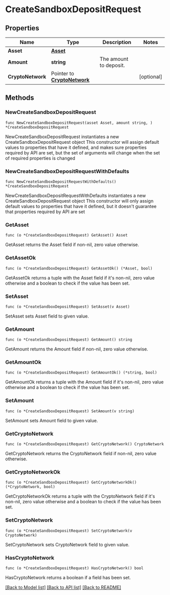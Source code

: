 # CreateSandboxDepositRequest

## Properties

Name | Type | Description | Notes
------------ | ------------- | ------------- | -------------
**Asset** | [**Asset**](Asset.md) |  | 
**Amount** | **string** | The amount to deposit. | 
**CryptoNetwork** | Pointer to [**CryptoNetwork**](CryptoNetwork.md) |  | [optional] 

## Methods

### NewCreateSandboxDepositRequest

`func NewCreateSandboxDepositRequest(asset Asset, amount string, ) *CreateSandboxDepositRequest`

NewCreateSandboxDepositRequest instantiates a new CreateSandboxDepositRequest object
This constructor will assign default values to properties that have it defined,
and makes sure properties required by API are set, but the set of arguments
will change when the set of required properties is changed

### NewCreateSandboxDepositRequestWithDefaults

`func NewCreateSandboxDepositRequestWithDefaults() *CreateSandboxDepositRequest`

NewCreateSandboxDepositRequestWithDefaults instantiates a new CreateSandboxDepositRequest object
This constructor will only assign default values to properties that have it defined,
but it doesn't guarantee that properties required by API are set

### GetAsset

`func (o *CreateSandboxDepositRequest) GetAsset() Asset`

GetAsset returns the Asset field if non-nil, zero value otherwise.

### GetAssetOk

`func (o *CreateSandboxDepositRequest) GetAssetOk() (*Asset, bool)`

GetAssetOk returns a tuple with the Asset field if it's non-nil, zero value otherwise
and a boolean to check if the value has been set.

### SetAsset

`func (o *CreateSandboxDepositRequest) SetAsset(v Asset)`

SetAsset sets Asset field to given value.


### GetAmount

`func (o *CreateSandboxDepositRequest) GetAmount() string`

GetAmount returns the Amount field if non-nil, zero value otherwise.

### GetAmountOk

`func (o *CreateSandboxDepositRequest) GetAmountOk() (*string, bool)`

GetAmountOk returns a tuple with the Amount field if it's non-nil, zero value otherwise
and a boolean to check if the value has been set.

### SetAmount

`func (o *CreateSandboxDepositRequest) SetAmount(v string)`

SetAmount sets Amount field to given value.


### GetCryptoNetwork

`func (o *CreateSandboxDepositRequest) GetCryptoNetwork() CryptoNetwork`

GetCryptoNetwork returns the CryptoNetwork field if non-nil, zero value otherwise.

### GetCryptoNetworkOk

`func (o *CreateSandboxDepositRequest) GetCryptoNetworkOk() (*CryptoNetwork, bool)`

GetCryptoNetworkOk returns a tuple with the CryptoNetwork field if it's non-nil, zero value otherwise
and a boolean to check if the value has been set.

### SetCryptoNetwork

`func (o *CreateSandboxDepositRequest) SetCryptoNetwork(v CryptoNetwork)`

SetCryptoNetwork sets CryptoNetwork field to given value.

### HasCryptoNetwork

`func (o *CreateSandboxDepositRequest) HasCryptoNetwork() bool`

HasCryptoNetwork returns a boolean if a field has been set.


[[Back to Model list]](../README.md#documentation-for-models) [[Back to API list]](../README.md#documentation-for-api-endpoints) [[Back to README]](../README.md)


